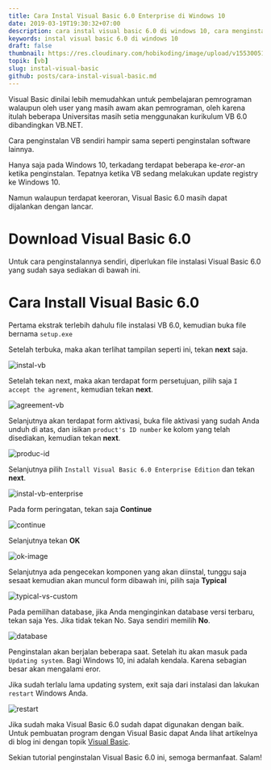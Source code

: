 ```yaml
---
title: Cara Instal Visual Basic 6.0 Enterprise di Windows 10
date: 2019-03-19T19:30:32+07:00
description: cara instal visual basic 6.0 di windows 10, cara menginstall vb 6.0 di win 10 dengan benar, mengatasi eror mengintal visual basic di windows 10, bagaimana cara instalasi visual basic 6.0 di windows 10 yang eror, vb6 in windows 10, how to install vb 6 on windows 10, error instalasi vb di windows 10
keywords: instal visual basic 6.0 di windows 10
draft: false
thumbnail: https://res.cloudinary.com/hobikoding/image/upload/v1553005144/vb/vb.jpg
topik: [vb]
slug: instal-visual-basic
github: posts/cara-instal-visual-basic.md
---
```


Visual Basic dinilai lebih memudahkan untuk pembelajaran pemrograman walaupun oleh user yang masih awam akan pemrograman, oleh karena itulah beberapa Universitas masih setia menggunakan kurikulum VB 6.0 dibandingkan VB.NET.

Cara penginstalan VB sendiri hampir sama seperti penginstalan software lainnya.

Hanya saja pada Windows 10, terkadang terdapat beberapa ke-_eror_-an ketika penginstalan. Tepatnya ketika VB sedang melakukan update registry ke Windows 10.

Namun walaupun terdapat keeroran, Visual Basic 6.0 masih dapat dijalankan dengan lancar.

# Download Visual Basic 6.0

Untuk cara penginstalannya sendiri, diperlukan file instalasi Visual Basic 6.0 yang sudah saya sediakan di bawah ini.

# Cara Install Visual Basic 6.0

Pertama ekstrak terlebih dahulu file instalasi VB 6.0, kemudian buka file bernama `setup.exe`

Setelah terbuka, maka akan terlihat tampilan seperti ini, tekan **next** saja.

![instal-vb](https://res.cloudinary.com/hobikoding/image/upload/v1552999046/vb/Cara-Install-Visual-Basic-6-Windows-10.png)

Setelah tekan next, maka akan terdapat form persetujuan, pilih saja `I accept the agrement`, kemudian tekan **next**.

![agreement-vb](https://res.cloudinary.com/hobikoding/image/upload/v1552999123/vb/Cara-Install-Visual-Basic-6-Windows-10-agreement.png)

Selanjutnya akan terdapat form aktivasi, buka file aktivasi yang sudah Anda unduh di atas, dan isikan `product's ID number` ke kolom yang telah disediakan, kemudian tekan **next**.

![produc-id](https://res.cloudinary.com/hobikoding/image/upload/v1552999340/vb/Cara-Install-Visual-Basic-6-Windows-10-sn.png)

Selanjutnya pilih `Install Visual Basic 6.0 Enterprise Edition` dan tekan **next**.

![instal-vb-enterprise](https://res.cloudinary.com/hobikoding/image/upload/v1553001695/vb/Cara-Install-Visual-Basic-6-Windows-10-instalasi.png)

Pada form peringatan, tekan saja **Continue**

![continue](https://res.cloudinary.com/hobikoding/image/upload/v1553001743/vb/Cara-Install-Visual-Basic-6-Windows-10-continue.png)

Selanjutnya tekan **OK**

![ok-image](https://res.cloudinary.com/hobikoding/image/upload/v1553001783/vb/Cara-Install-Visual-Basic-6-Windows-10-ok.png)

Selanjutnya ada pengecekan komponen yang akan diinstal, tunggu saja sesaat kemudian akan muncul form dibawah ini, pilih saja **Typical**

![typical-vs-custom](https://res.cloudinary.com/hobikoding/image/upload/v1553001818/vb/Cara-Install-Visual-Basic-6-Windows-10-typical-custom.png)

Pada pemilihan database, jika Anda menginginkan database versi terbaru, tekan saja Yes. Jika tidak tekan No. Saya sendiri memilih **No**.

![database](https://res.cloudinary.com/hobikoding/image/upload/v1553001863/vb/Cara-Install-Visual-Basic-6-Windows-10-yes-no.png)

Penginstalan akan berjalan beberapa saat. Setelah itu akan masuk pada `Updating system`. Bagi Windows 10, ini adalah kendala. Karena sebagian besar akan mengalami eror.

Jika sudah terlalu lama updating system, exit saja dari instalasi dan lakukan `restart` Windows Anda.

![restart](https://res.cloudinary.com/hobikoding/image/upload/v1553001895/vb/Cara-Install-Visual-Basic-6-Windows-10-setup.png)

Jika sudah maka Visual Basic 6.0 sudah dapat digunakan dengan baik. Untuk pembuatan program dengan Visual Basic dapat Anda lihat artikelnya di blog ini dengan topik [Visual Basic](/topik/vb).

Sekian tutorial penginstalan Visual Basic 6.0 ini, semoga bermanfaat. Salam!